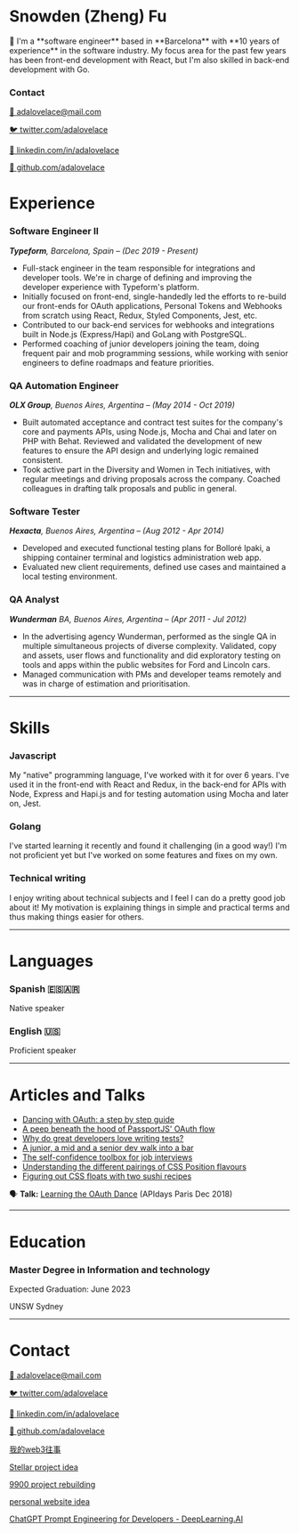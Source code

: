 # Snowden (Zheng) Fu

<aside>
👋 I'm a **software engineer** based in **Barcelona** with **10 years of experience** in the software industry. My focus area for the past few years has been front-end development with React, but I'm also skilled in back-end development with Go.

</aside>

### **Contact**

[📧 adalovelace@mail.com](mailto:adalovelace@mail.com)

[🐦 twitter.com/adalovelace](http://twitter.com/notionhq)

[🔗 linkedin.com/in/adalovelace](https://www.linkedin.com/company/notionhq/mycompany/)

[👾 github.com/adalovelace](https://github.com/makenotion)

# Experience

### **Software Engineer II**

***Typeform**, Barcelona, Spain – (Dec 2019 - Present)*

- Full-stack engineer in the team responsible for integrations and developer tools. We're in charge of defining and improving the developer experience with Typeform's platform.
- Initially focused on front-end, single-handedly led the efforts to re-build our front-ends for OAuth applications, Personal Tokens and Webhooks from scratch using React, Redux, Styled Components, Jest, etc.
- Contributed to our back-end services for webhooks and integrations built in Node.js (Express/Hapi) and GoLang with PostgreSQL.
- Performed coaching of junior developers joining the team, doing frequent pair and mob programming sessions, while working with senior engineers to define roadmaps and feature priorities.

### QA Automation Engineer

***OLX Group**, Buenos Aires, Argentina – (May 2014 - Oct 2019)*

- Built automated acceptance and contract test suites for the company's core and payments APIs, using Node.js, Mocha and Chai and later on PHP with Behat. Reviewed and validated the development of new features to ensure the API design and underlying logic remained consistent.
- Took active part in the Diversity and Women in Tech initiatives, with regular meetings and driving proposals across the company. Coached colleagues in drafting talk proposals and public in general.

### Software Tester

***Hexacta**, Buenos Aires, Argentina – (Aug 2012 - Apr 2014)*

- Developed and executed functional testing plans for Bolloré Ipaki, a shipping container terminal and logistics administration web app.
- Evaluated new client requirements, defined use cases and maintained a local testing environment.

### **QA Analyst**

***Wunderman** BA, Buenos Aires, Argentina – (Apr 2011 - Jul 2012)*

- In the advertising agency Wunderman, performed as the single QA in multiple simultaneous projects of diverse complexity. Validated, copy and assets, user flows and functionality and did exploratory testing on tools and apps within the public websites for Ford and Lincoln cars.
- Managed communication with PMs and developer teams remotely and was in charge of estimation and prioritisation.

---

# Skills

### Javascript

My "native" programming language, I've worked with it for over 6 years. I've used it in the front-end with React and Redux, in the back-end for APIs with Node, Express and Hapi.js and for testing automation using Mocha and later on, Jest.

### Golang

I've started learning it recently and found it challenging (in a good way!) I'm not proficient yet but I've worked on some features and fixes on my own.

### Technical writing

I enjoy writing about technical subjects and I feel I can do a pretty good job about it! My motivation is explaining things in simple and practical terms and thus making things easier for others.

---

# Languages

### Spanish 🇪🇸🇦🇷

Native speaker

### English 🇺🇸

Proficient speaker

---

# Articles and Talks

- [Dancing with OAuth: a step by step guide](https://dev.to/anabella/dancing-with-oauth-emp)
- [A peep beneath the hood of PassportJS' OAuth flow](https://dev.to/anabella/a-peep-beneath-the-hood-of-passportjs-oauth-flow-eb5)
- [Why do great developers love writing tests?](https://dev.to/anabella/why-do-great-developers-love-writing-tests-1o6j)
- [A junior, a mid and a senior dev walk into a bar](https://dev.to/anabella/a-junior-a-mid-and-a-senior-dev-walk-into-a-bar-414f)
- [The self-confidence toolbox for job interviews](https://dev.to/typeform/the-self-confidence-toolbox-for-job-interviews-4k3j)
- [Understanding the different pairings of CSS Position flavours](https://dev.to/anabella/understanding-the-different-pairings-of-css-position-flavours-5855)
- [Figuring out CSS floats with two sushi recipes](https://dev.to/anabella/figuring-out-css-floats-with-sushi-recipes-2c5o)

🗣 **Talk:** [Learning the OAuth Dance](https://www.youtube.com/watch?v=ec2NBIoaUCM&t=1s) (APIdays Paris Dec 2018)

---

# Education

### Master **Degree in Information and technology**

Expected Graduation: June 2023

UNSW Sydney

---

# Contact

[📧 adalovelace@mail.com](mailto:adalovelace@mail.com)

[🐦 twitter.com/adalovelace](http://twitter.com/notionhq)

[🔗 linkedin.com/in/adalovelace](https://www.linkedin.com/company/notionhq/mycompany/)

[👾 github.com/adalovelace](https://github.com/makenotion)

[我的web3往事](https://www.notion.so/web3-7563fff20d9345de9007104af9fdae35)

[Stellar project idea](https://www.notion.so/Stellar-project-idea-04d3d8f1e264487cb2a066b95deeb881)

[9900 project rebuilding](https://www.notion.so/9900-project-rebuilding-4dbb901ba68d41048d0b4ee4a74ddec9)

[personal website idea](https://www.notion.so/personal-website-idea-f09d93d0b1544f1d9b2cfb4201e38128)

[ChatGPT Prompt Engineering for Developers - DeepLearning.AI](https://www.notion.so/ChatGPT-Prompt-Engineering-for-Developers-DeepLearning-AI-44ef83ff224d4f12ac80439d1d7094e1)
